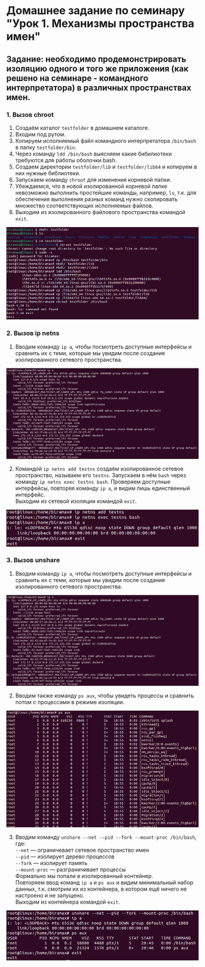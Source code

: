 # Домашнее задание по семинару "Урок 1. Механизмы пространства имен"

## Задание: необходимо продемонстрировать изоляцию одного и того же приложения (как решено на семинаре - командного интерпретатора) в различных пространствах имен.

### 1. Вызов chroot

1) Создаём каталог `testfolder` в домашнем каталоге.
2) Входим под рутом.
3) Копируем исполняемый файл командного интерпретатора `/bin/bash` в папку `testfolder/bin`.
4) Через команду `ldd /bin/bash` выясняем какие бибилиотеки требуются для работы оболочки bash.
5) Создаем директории `testfolder/lib` и `testfolder/lib64` и копируем в них нужные библиотеки.
6) Запускаем команду `chroot` для изменения корневой папки. 
7) Убеждаемся, что в новой изолированной корневой папке невозможно выполнить простейшие команды, например, `ls`, т.к. для обеспечения выполнения разных команд нужно скопировать множество соответствующих исполняемых файлов. 
8) Выходим из изолированного файлового пространства командой `exit`.

![](1.gif)

### 2. Вызов ip netns

1) Вводим команду `ip a`, чтобы посмотреть доступные интерфейсы и сравнить их с теми, которые мы увидим после создания изолированного сетевого пространства.

![](2.gif)

2) Командой `ip netns add testns` создаём изолированное сетевое пространство, называем его `testns`. Запускаем в нём `bash` через команду `ip netns exec testns bash`. Проверяем доступные интерфейсы, повторяя команду `ip a`, и видим лишь единственный интерфейс.  
Выходим из сетевой изоляции командой `exit`.

![](3.gif)

### 3. Вызов unshare 

1) Вводим команду `ip a`, чтобы посмотреть доступные интерфейсы и сравнить их с теми, которые мы увидим после создания изолированного сетевого пространства.

![](2.gif)

2) Вводим также команду `ps aux`, чтобы увидеть процессы и сравнить потом с процессами в режиме изоляции.

![](4.gif)

3) Вводим команду `unshare --net --pid --fork --mount-proc /bin/bash`, где:  
`--net` — ограничевает сетевое пространство имен  
`--pid` — изолирует дерево процессов  
`--fork` — изолирует память  
`--mount-proc` — разграничивает процессы  
Формально мы попали в изолированный контейнер.  
Повторяем ввод команд `ip a` и `ps aux` и видим минимальный набор данных, т.к. смотрим их из контейнера, в котором ещё ничего не настроено и не запущено.  
Выходим из контейнера командой `exit`.

![](5.gif)